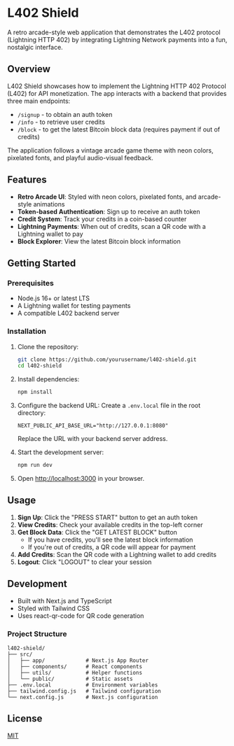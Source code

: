 # L402 Shield

A retro arcade-style web application that demonstrates the L402 protocol (Lightning HTTP 402) by integrating Lightning Network payments into a fun, nostalgic interface.

## Overview

L402 Shield showcases how to implement the Lightning HTTP 402 Protocol (L402) for API monetization. The app interacts with a backend that provides three main endpoints:

- `/signup` - to obtain an auth token
- `/info` - to retrieve user credits
- `/block` - to get the latest Bitcoin block data (requires payment if out of credits)

The application follows a vintage arcade game theme with neon colors, pixelated fonts, and playful audio-visual feedback.

## Features

- **Retro Arcade UI**: Styled with neon colors, pixelated fonts, and arcade-style animations
- **Token-based Authentication**: Sign up to receive an auth token
- **Credit System**: Track your credits in a coin-based counter
- **Lightning Payments**: When out of credits, scan a QR code with a Lightning wallet to pay
- **Block Explorer**: View the latest Bitcoin block information

## Getting Started

### Prerequisites

- Node.js 16+ or latest LTS
- A Lightning wallet for testing payments
- A compatible L402 backend server

### Installation

1. Clone the repository:

   ```bash
   git clone https://github.com/yourusername/l402-shield.git
   cd l402-shield
   ```

2. Install dependencies:

   ```bash
   npm install
   ```

3. Configure the backend URL:
   Create a `.env.local` file in the root directory:

   ```
   NEXT_PUBLIC_API_BASE_URL="http://127.0.0.1:8080"
   ```

   Replace the URL with your backend server address.

4. Start the development server:

   ```bash
   npm run dev
   ```

5. Open [http://localhost:3000](http://localhost:3000) in your browser.

## Usage

1. **Sign Up**: Click the "PRESS START" button to get an auth token
2. **View Credits**: Check your available credits in the top-left corner
3. **Get Block Data**: Click the "GET LATEST BLOCK" button
   - If you have credits, you'll see the latest block information
   - If you're out of credits, a QR code will appear for payment
4. **Add Credits**: Scan the QR code with a Lightning wallet to add credits
5. **Logout**: Click "LOGOUT" to clear your session

## Development

- Built with Next.js and TypeScript
- Styled with Tailwind CSS
- Uses react-qr-code for QR code generation

### Project Structure

```
l402-shield/
├── src/
│   ├── app/             # Next.js App Router
│   ├── components/      # React components
│   ├── utils/           # Helper functions
│   └── public/          # Static assets
├── .env.local           # Environment variables
├── tailwind.config.js   # Tailwind configuration
└── next.config.js       # Next.js configuration
```

## License

[MIT](LICENSE)
